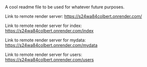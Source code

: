 A cool readme file to be used for whatever future purposes.

Link to remote render server: https://s24wa84colbert.onrender.com/

Link to remote render server for index: https://s24wa84colbert.onrender.com/index

Link to remote render server for mydata: https://s24wa84colbert.onrender.com/mydata

Link to remote render server for users: https://s24wa84colbert.onrender.com/users
